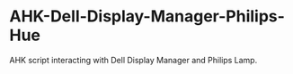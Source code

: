 # AHK-Dell-Display-Manager-Philips-Hue

AHK script interacting with Dell Display Manager and Philips Lamp.
